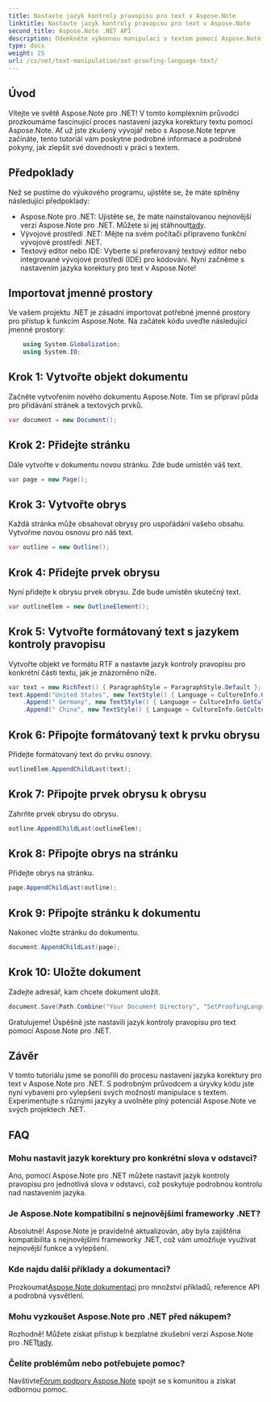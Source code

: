 ```yaml
---
title: Nastavte jazyk kontroly pravopisu pro text v Aspose.Note
linktitle: Nastavte jazyk kontroly pravopisu pro text v Aspose.Note
second_title: Aspose.Note .NET API
description: Odemkněte výkonnou manipulaci s textem pomocí Aspose.Note pro .NET. Nastavte jazyk korektury bez námahy pomocí podrobných pokynů. Vylepšete své .NET projekty nyní!
type: docs
weight: 25
url: /cs/net/text-manipulation/set-proofing-language-text/
---
```

## Úvod
Vítejte ve světě Aspose.Note pro .NET! V tomto komplexním průvodci prozkoumáme fascinující proces nastavení jazyka korektury textu pomocí Aspose.Note. Ať už jste zkušený vývojář nebo s Aspose.Note teprve začínáte, tento tutoriál vám poskytne podrobné informace a podrobné pokyny, jak zlepšit své dovednosti v práci s textem.
## Předpoklady
Než se pustíme do výukového programu, ujistěte se, že máte splněny následující předpoklady:
-  Aspose.Note pro .NET: Ujistěte se, že máte nainstalovanou nejnovější verzi Aspose.Note pro .NET. Můžete si jej stáhnout[tady](https://releases.aspose.com/note/net/).
- Vývojové prostředí .NET: Mějte na svém počítači připraveno funkční vývojové prostředí .NET.
- Textový editor nebo IDE: Vyberte si preferovaný textový editor nebo integrované vývojové prostředí (IDE) pro kódování.
Nyní začněme s nastavením jazyka korektury pro text v Aspose.Note!
## Importovat jmenné prostory
Ve vašem projektu .NET je zásadní importovat potřebné jmenné prostory pro přístup k funkcím Aspose.Note. Na začátek kódu uveďte následující jmenné prostory:
```csharp
    using System.Globalization;
    using System.IO;
```
## Krok 1: Vytvořte objekt dokumentu
Začněte vytvořením nového dokumentu Aspose.Note. Tím se připraví půda pro přidávání stránek a textových prvků.
```csharp
var document = new Document();
```
## Krok 2: Přidejte stránku
Dále vytvořte v dokumentu novou stránku. Zde bude umístěn váš text.
```csharp
var page = new Page();
```
## Krok 3: Vytvořte obrys
Každá stránka může obsahovat obrysy pro uspořádání vašeho obsahu. Vytvořme novou osnovu pro náš text.
```csharp
var outline = new Outline();
```
## Krok 4: Přidejte prvek obrysu
Nyní přidejte k obrysu prvek obrysu. Zde bude umístěn skutečný text.
```csharp
var outlineElem = new OutlineElement();
```
## Krok 5: Vytvořte formátovaný text s jazykem kontroly pravopisu
Vytvořte objekt ve formátu RTF a nastavte jazyk kontroly pravopisu pro konkrétní části textu, jak je znázorněno níže.
```csharp
var text = new RichText() { ParagraphStyle = ParagraphStyle.Default };
text.Append("United States", new TextStyle() { Language = CultureInfo.GetCultureInfo("en-US") })
    .Append(" Germany", new TextStyle() { Language = CultureInfo.GetCultureInfo("de-DE") })
    .Append(" China", new TextStyle() { Language = CultureInfo.GetCultureInfo("zh-CN") });
```
## Krok 6: Připojte formátovaný text k prvku obrysu
Přidejte formátovaný text do prvku osnovy.
```csharp
outlineElem.AppendChildLast(text);
```
## Krok 7: Připojte prvek obrysu k obrysu
Zahrňte prvek obrysu do obrysu.
```csharp
outline.AppendChildLast(outlineElem);
```
## Krok 8: Připojte obrys na stránku
Přidejte obrys na stránku.
```csharp
page.AppendChildLast(outline);
```
## Krok 9: Připojte stránku k dokumentu
Nakonec vložte stránku do dokumentu.
```csharp
document.AppendChildLast(page);
```
## Krok 10: Uložte dokument
Zadejte adresář, kam chcete dokument uložit.
```csharp
document.Save(Path.Combine("Your Document Directory", "SetProofingLanguageForText.one"));
```
Gratulujeme! Úspěšně jste nastavili jazyk kontroly pravopisu pro text pomocí Aspose.Note pro .NET.
## Závěr
V tomto tutoriálu jsme se ponořili do procesu nastavení jazyka korektury pro text v Aspose.Note pro .NET. S podrobným průvodcem a úryvky kódu jste nyní vybaveni pro vylepšení svých možností manipulace s textem. Experimentujte s různými jazyky a uvolněte plný potenciál Aspose.Note ve svých projektech .NET.

## FAQ
### Mohu nastavit jazyk korektury pro konkrétní slova v odstavci?
Ano, pomocí Aspose.Note pro .NET můžete nastavit jazyk kontroly pravopisu pro jednotlivá slova v odstavci, což poskytuje podrobnou kontrolu nad nastavením jazyka.
### Je Aspose.Note kompatibilní s nejnovějšími frameworky .NET?
Absolutně! Aspose.Note je pravidelně aktualizován, aby byla zajištěna kompatibilita s nejnovějšími frameworky .NET, což vám umožňuje využívat nejnovější funkce a vylepšení.
### Kde najdu další příklady a dokumentaci?
 Prozkoumat[Aspose.Note dokumentaci](https://reference.aspose.com/note/net/) pro množství příkladů, reference API a podrobná vysvětlení.
### Mohu vyzkoušet Aspose.Note pro .NET před nákupem?
 Rozhodně! Můžete získat přístup k bezplatné zkušební verzi Aspose.Note pro .NET[tady](https://releases.aspose.com/).
### Čelíte problémům nebo potřebujete pomoc?
 Navštivte[Fórum podpory Aspose.Note](https://forum.aspose.com/c/note/28) spojit se s komunitou a získat odbornou pomoc.